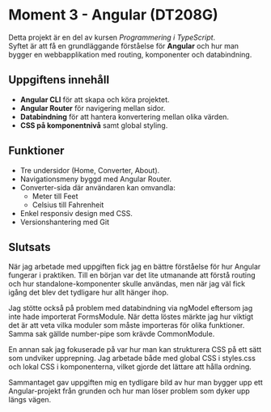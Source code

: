 # Moment 3 - Angular (DT208G)

Detta projekt är en del av kursen *Programmering i TypeScript*.  
Syftet är att få en grundläggande förståelse för **Angular** och hur man bygger en webbapplikation med routing, komponenter och databindning.

## Uppgiftens innehåll
- **Angular CLI** för att skapa och köra projektet.
- **Angular Router** för navigering mellan sidor.
- **Databindning** för att hantera konvertering mellan olika värden.
- **CSS på komponentnivå** samt global styling.

## Funktioner
- Tre undersidor (Home, Converter, About).
- Navigationsmeny byggd med Angular Router.
- Converter-sida där användaren kan omvandla:
  - Meter till Feet
  - Celsius till Fahrenheit
- Enkel responsiv design med CSS.
- Versionshantering med Git

## Slutsats

När jag arbetade med uppgiften fick jag en bättre förståelse för hur Angular fungerar i praktiken. Till en början var det lite utmanande att förstå routing och hur standalone-komponenter skulle användas, men när jag väl fick igång det blev det tydligare hur allt hänger ihop.

Jag stötte också på problem med databindning via ngModel eftersom jag inte hade importerat FormsModule. När detta löstes märkte jag hur viktigt det är att veta vilka moduler som måste importeras för olika funktioner. Samma sak gällde number-pipe som krävde CommonModule.

En annan sak jag fokuserade på var hur man kan strukturera CSS på ett sätt som undviker upprepning. Jag arbetade både med global CSS i styles.css och lokal CSS i komponenterna, vilket gjorde det lättare att hålla ordning.

Sammantaget gav uppgiften mig en tydligare bild av hur man bygger upp ett Angular-projekt från grunden och hur man löser problem som dyker upp längs vägen.